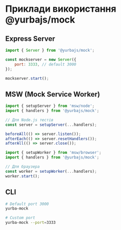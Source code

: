 # Приклади використання @yurbajs/mock

## Express Server

```js
import { Server } from '@yurbajs/mock';

const mockserver = new Server({
    port: 3333, // default 3000
});

mockserver.start();
```

## MSW (Mock Service Worker)

```js
import { setupServer } from 'msw/node';
import { handlers } from '@yurbajs/mock';

// Для Node.js тестів
const server = setupServer(...handlers);

beforeAll(() => server.listen());
afterEach(() => server.resetHandlers());
afterAll(() => server.close());
```

```js
import { setupWorker } from 'msw/browser';
import { handlers } from '@yurbajs/mock';

// Для браузера
const worker = setupWorker(...handlers);
worker.start();
```

## CLI

```bash
# Default port 3000
yurba-mock

# Custom port
yurba-mock --port=3333
```